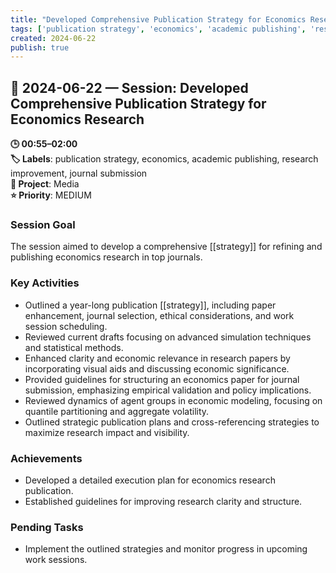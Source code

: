 ```yaml
---
title: "Developed Comprehensive Publication Strategy for Economics Research"
tags: ['publication strategy', 'economics', 'academic publishing', 'research improvement', 'journal submission']
created: 2024-06-22
publish: true
---
```


## 📅 2024-06-22 — Session: Developed Comprehensive Publication Strategy for Economics Research

**🕒 00:55–02:00**  
**🏷️ Labels**: publication strategy, economics, academic publishing, research improvement, journal submission  
**📂 Project**: Media  
**⭐ Priority**: MEDIUM  


### Session Goal
The session aimed to develop a comprehensive [[strategy]] for refining and publishing economics research in top journals.

### Key Activities
- Outlined a year-long publication [[strategy]], including paper enhancement, journal selection, ethical considerations, and work session scheduling.
- Reviewed current drafts focusing on advanced simulation techniques and statistical methods.
- Enhanced clarity and economic relevance in research papers by incorporating visual aids and discussing economic significance.
- Provided guidelines for structuring an economics paper for journal submission, emphasizing empirical validation and policy implications.
- Reviewed dynamics of agent groups in economic modeling, focusing on quantile partitioning and aggregate volatility.
- Outlined strategic publication plans and cross-referencing strategies to maximize research impact and visibility.

### Achievements
- Developed a detailed execution plan for economics research publication.
- Established guidelines for improving research clarity and structure.

### Pending Tasks
- Implement the outlined strategies and monitor progress in upcoming work sessions.
